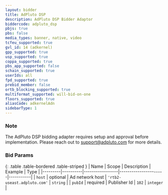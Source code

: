 ```yaml
---
layout: bidder
title: AdPluto DSP
description: AdPluto DSP Bidder Adaptor
biddercode: adpluto_dsp
pbjs: true
pbs: false
media_types: banner, native, video
tcfeu_supported: true
gvl_id: 14 (adkernel)
gpp_supported: true
usp_supported: true
coppa_supported: true
pbs_app_supported: false
schain_supported: true
userIds: all
fpd_supported: true
prebid_member: false
ortb_blocking_supported: true
multiformat_supported: will-bid-on-one
floors_supported: true
aliasCode: adkernelAdn
sidebarType: 1
---
```


### Note

The AdPluto DSP bidding adapter requires setup and approval before implementation. Please reach out to <support@adpluto.com> for more details.

### Bid Params

{: .table .table-bordered .table-striped }
| Name    | Scope    | Description     | Example              | Type      |
|---------|----------|-----------------|----------------------|-----------|
| `host`  | optional | Ad network host | `'rtb2-useast.adpluto.com'` | `string`  |
| `pubId` | required | Publisher Id    | `102`                | `integer` |
